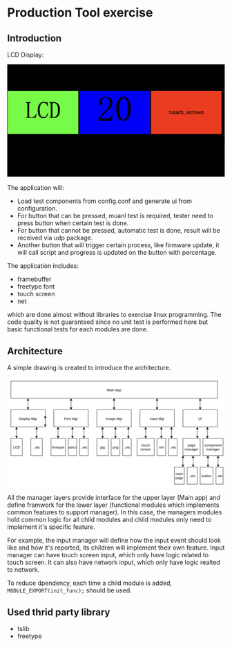# Production Tool exercise

## Introduction

LCD Display:

![lcd display](./lcd_display.png)

The application will:

- Load test components from config.conf and generate ui from configuration.
- For button that can be pressed, muanl test is required, tester need to press button when certain test is done.
- For button that cannot be pressed, automatic test is done, result will be received via udp package.
- Another button that will trigger certain process, like firmware update, it will call script and progress is updated on the button with percentage.

The application includes:

- framebuffer
- freetype font
- touch screen
- net

which are done almost without libraries to exercise linux programming. The code quality is not guaranteed since no unit test is performed here but basic functional tests for each modules are done.

## Architecture

A simple drawing is created to introduce the architecture.

![Architecture](./pd_tool.png)

All the manager layers provide interface for the upper layer (Main app) and define framwork for the lower layer (functional modules which implements common features to support manager). In this case, the managers modules hold common logic for all child modules and child modules only need to implement it's specific feature.

For example, the input manager will define how the input event should look like and how it's reported, its children will implement their own feature. Input manager can have touch screen input, which only have logic related to touch screen. It can also have network input, which only have logic realted to network. 

To reduce dpendency, each time a child module is added, `MODULE_EXPORT(init_func);` should be used.

## Used thrid party library

- tslib
- freetype
